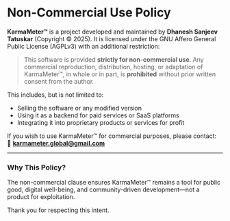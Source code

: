 # Non-Commercial Use Policy

**KarmaMeter™** is a project developed and maintained by **Dhanesh Sanjeev Tatuskar** (Copyright © 2025). It is licensed under the GNU Affero General Public License (AGPLv3) with an additional restriction:

> This software is provided **strictly for non-commercial use**. Any commercial reproduction, distribution, hosting, or adaptation of KarmaMeter™, in whole or in part, is **prohibited** without prior written consent from the author.

This includes, but is not limited to:
- Selling the software or any modified version
- Using it as a backend for paid services or SaaS platforms
- Integrating it into proprietary products or services for profit

If you wish to use KarmaMeter™ for commercial purposes, please contact:  
📧 **karmameter.global@gmail.com**

---

### Why This Policy?
The non-commercial clause ensures KarmaMeter™ remains a tool for public good, digital well-being, and community-driven development—not a product for exploitation.

Thank you for respecting this intent.
